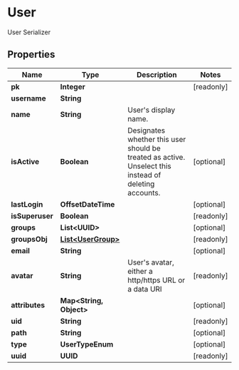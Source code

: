 

# User

User Serializer

## Properties

| Name | Type | Description | Notes |
|------------ | ------------- | ------------- | -------------|
|**pk** | **Integer** |  |  [readonly] |
|**username** | **String** |  |  |
|**name** | **String** | User&#39;s display name. |  |
|**isActive** | **Boolean** | Designates whether this user should be treated as active. Unselect this instead of deleting accounts. |  [optional] |
|**lastLogin** | **OffsetDateTime** |  |  [optional] |
|**isSuperuser** | **Boolean** |  |  [readonly] |
|**groups** | **List&lt;UUID&gt;** |  |  [optional] |
|**groupsObj** | [**List&lt;UserGroup&gt;**](UserGroup.md) |  |  [readonly] |
|**email** | **String** |  |  [optional] |
|**avatar** | **String** | User&#39;s avatar, either a http/https URL or a data URI |  [readonly] |
|**attributes** | **Map&lt;String, Object&gt;** |  |  [optional] |
|**uid** | **String** |  |  [readonly] |
|**path** | **String** |  |  [optional] |
|**type** | **UserTypeEnum** |  |  [optional] |
|**uuid** | **UUID** |  |  [readonly] |



